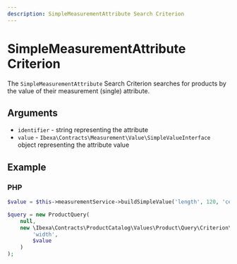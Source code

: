 ```yaml
---
description: SimpleMeasurementAttribute Search Criterion
---
```


# SimpleMeasurementAttribute Criterion

The `SimpleMeasurementAttribute` Search Criterion searches for products by the value of their measurement (single) attribute.

## Arguments

- `identifier` - string representing the attribute
- `value` - `Ibexa\Contracts\Measurement\Value\SimpleValueInterface` object representing the attribute value

## Example

### PHP

``` php
$value = $this->measurementService->buildSimpleValue('length', 120, 'centimeter');

$query = new ProductQuery(
    null,
    new \Ibexa\Contracts\ProductCatalog\Values\Product\Query\Criterion\SimpleMeasurementAttribute(
        'width',
        $value
    )
);
```
